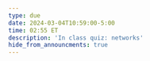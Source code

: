```yaml
---
type: due
date: 2024-03-04T10:59:00-5:00
time: 02:55 ET
description: 'In class quiz: networks'
hide_from_announcments: true
---
```

